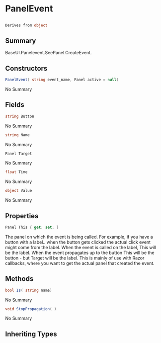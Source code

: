 # PanelEvent

## 
```c#
Derives from object
```

## Summary

BaseUI.Panelevent.SeePanel.CreateEvent.
## Constructors

```c#
PanelEvent( string event_name, Panel active = null) 
```
No Summary
## Fields

```c#
string Button
```
No Summary
```c#
string Name
```
No Summary
```c#
Panel Target
```
No Summary
```c#
float Time
```
No Summary
```c#
object Value
```
No Summary
## Properties

```c#
Panel This { get; set; } 
```
The panel on which the event is being called.
For example, if you have a button with a label.. when the button gets clicked the actual click event
might come from the label. When the event is called on the label, This will be the label. When the event
propagates up to the button This will be the button - but Target will be the label. This is mainly of
use with Razor callbacks, where you want to get the actual panel that created the event.
## Methods

```c#
bool Is( string name) 
```
No Summary
```c#
void StopPropagation( ) 
```
No Summary
## Inheriting Types

